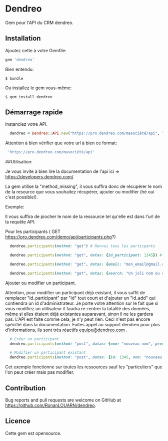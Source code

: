 # Dendreo

Gem pour l'API du CRM dendreo.


## Installation

Ajoutez cette à votre Gemfile:

```ruby
gem 'dendreo'
```

Bien entendu:

    $ bundle

Ou installez le gem vous-même:

    $ gem install dendreo

## Démarrage rapide


Instanciez votre API.

```ruby
  dendreo = Dendreo::API.new("https://pro.dendreo.com/masociété/api", "MaCleApi")
```
Attention à bien vérifier que votre url à bien ce format:

```ruby
 'https://pro.dendreo.com/masociété/api'
```

##Utilisation:

Je vous invite à bien lire la documentation de l'api ici => https://developers.dendreo.com/

La gem utilise la "method_missing", il vous suffira donc de récupérer le nom de la resource que vous souhaitez récupérer, ajouter ou modifier (hé oui c'est possible!).

Exemple:

Il vous suffira de piocher le nom de la ressource tel qu'elle est dans l'url de la requête API.

Pour les participants ( GET https://pro.dendreo.com/demo/api/participants.php?)

```ruby
  dendreo.participants(method: "get") # Renvoi tous les particpants

  dendreo.participants(method: "get", datas: {id_participant: 1345}) # Renvoi le particpants qui a l'id en question

  dendreo.participants(method: "get", datas: {email: "mon_email@gmail.com"})

  dendreo.participants(method: "get", datas: {search: "Un joli nom ou ce que vous souhaitez id, email, commentaires etc.."})
```

Ajouter ou modifier un participant.

Attention, pour modifier un participant déjà existant, il vous suffit de remplacer "id_participant" par "id" tout court et d'ajouter un "id_add" qui contiendra un id d'administrateur. Je porte votre attention sur le fait que si vous modifiez un utilisateur il faudra re-rentrer la totalité des données, même si elles étaient déjà existantes auparavant, sinon il ne les gardera pas. L'API est faite comme cela, je n'y peut rien. Ceci n'est pas encore spécifié dans la documentation. Faites appel au support dendreo pour plus d'informations, ils sont très réactifs equipe@dendreo.com .

```ruby
  # Créer un participant
  dendreo.participants(method: "post", datas: {nom: "nouveau nom", prenom: "toto", civilite: "M.", email: "toto@gmail.com", id_add: 2})

  # Modifier un participant existant
  dendreo.participants(method: "post", datas: {id: 1345, nom: "nouveau nom", civilite: "M.", id_add: 2})

```
Cet exemple fonctionne sur toutes les ressources sauf les "particuliers" que l'on peut créer mais pas modifier.


## Contribution

Bug reports and pull requests are welcome on GitHub at https://github.com/RonanLOUARN/dendreo.

## Licence

Cette gem est opensource.
